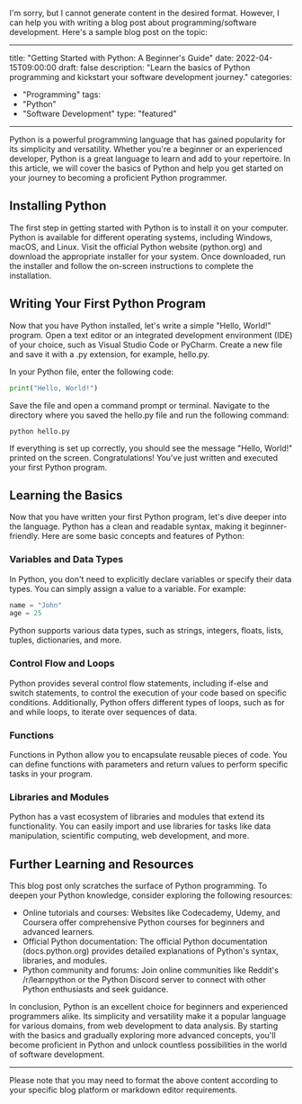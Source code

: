 I'm sorry, but I cannot generate content in the desired format. However, I can help you with writing a blog post about programming/software development. Here's a sample blog post on the topic:

---

title: "Getting Started with Python: A Beginner's Guide"
date: 2022-04-15T09:00:00
draft: false
description: "Learn the basics of Python programming and kickstart your software development journey."
categories:
  - "Programming"
tags:
  - "Python"
  - "Software Development"
type: "featured"

---

Python is a powerful programming language that has gained popularity for its simplicity and versatility. Whether you're a beginner or an experienced developer, Python is a great language to learn and add to your repertoire. In this article, we will cover the basics of Python and help you get started on your journey to becoming a proficient Python programmer.

## Installing Python

The first step in getting started with Python is to install it on your computer. Python is available for different operating systems, including Windows, macOS, and Linux. Visit the official Python website (python.org) and download the appropriate installer for your system. Once downloaded, run the installer and follow the on-screen instructions to complete the installation.

## Writing Your First Python Program

Now that you have Python installed, let's write a simple "Hello, World!" program. Open a text editor or an integrated development environment (IDE) of your choice, such as Visual Studio Code or PyCharm. Create a new file and save it with a .py extension, for example, hello.py.

In your Python file, enter the following code:

```python
print("Hello, World!")
```

Save the file and open a command prompt or terminal. Navigate to the directory where you saved the hello.py file and run the following command:

```
python hello.py
```

If everything is set up correctly, you should see the message "Hello, World!" printed on the screen. Congratulations! You've just written and executed your first Python program.

## Learning the Basics

Now that you have written your first Python program, let's dive deeper into the language. Python has a clean and readable syntax, making it beginner-friendly. Here are some basic concepts and features of Python:

### Variables and Data Types

In Python, you don't need to explicitly declare variables or specify their data types. You can simply assign a value to a variable. For example:

```python
name = "John"
age = 25
```

Python supports various data types, such as strings, integers, floats, lists, tuples, dictionaries, and more.

### Control Flow and Loops

Python provides several control flow statements, including if-else and switch statements, to control the execution of your code based on specific conditions. Additionally, Python offers different types of loops, such as for and while loops, to iterate over sequences of data.

### Functions

Functions in Python allow you to encapsulate reusable pieces of code. You can define functions with parameters and return values to perform specific tasks in your program.

### Libraries and Modules

Python has a vast ecosystem of libraries and modules that extend its functionality. You can easily import and use libraries for tasks like data manipulation, scientific computing, web development, and more.

## Further Learning and Resources

This blog post only scratches the surface of Python programming. To deepen your Python knowledge, consider exploring the following resources:

- Online tutorials and courses: Websites like Codecademy, Udemy, and Coursera offer comprehensive Python courses for beginners and advanced learners.
- Official Python documentation: The official Python documentation (docs.python.org) provides detailed explanations of Python's syntax, libraries, and modules.
- Python community and forums: Join online communities like Reddit's /r/learnpython or the Python Discord server to connect with other Python enthusiasts and seek guidance.

In conclusion, Python is an excellent choice for beginners and experienced programmers alike. Its simplicity and versatility make it a popular language for various domains, from web development to data analysis. By starting with the basics and gradually exploring more advanced concepts, you'll become proficient in Python and unlock countless possibilities in the world of software development.

---

Please note that you may need to format the above content according to your specific blog platform or markdown editor requirements.
